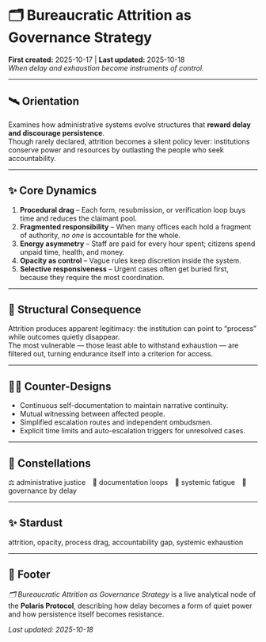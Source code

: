 # 🗂️ Bureaucratic Attrition as Governance Strategy  
**First created:** 2025-10-17 | **Last updated:** 2025-10-18  
*When delay and exhaustion become instruments of control.*

---

## 🛰️ Orientation  
Examines how administrative systems evolve structures that **reward delay and discourage persistence**.  
Though rarely declared, attrition becomes a silent policy lever: institutions conserve power and resources by outlasting the people who seek accountability.

---

## ✨ Core Dynamics  

1. **Procedural drag** – Each form, resubmission, or verification loop buys time and reduces the claimant pool.  
2. **Fragmented responsibility** – When many offices each hold a fragment of authority, *no one* is accountable for the whole.  
3. **Energy asymmetry** – Staff are paid for every hour spent; citizens spend unpaid time, health, and money.  
4. **Opacity as control** – Vague rules keep discretion inside the system.  
5. **Selective responsiveness** – Urgent cases often get buried first, because they require the most coordination.  

---

## 🧨 Structural Consequence  
Attrition produces apparent legitimacy: the institution can point to “process” while outcomes quietly disappear.  
The most vulnerable — those least able to withstand exhaustion — are filtered out, turning endurance itself into a criterion for access.

---

## 🐦‍🔥 Counter-Designs  
- Continuous self-documentation to maintain narrative continuity.  
- Mutual witnessing between affected people.  
- Simplified escalation routes and independent ombudsmen.  
- Explicit time limits and auto-escalation triggers for unresolved cases.  

---

## 🌌 Constellations  
⚖️ administrative justice 📠 documentation loops 🧭 systemic fatigue 💼 governance by delay  

---

## ✨ Stardust  
attrition, opacity, process drag, accountability gap, systemic exhaustion  

---

## 🏮 Footer  
*🗂️ Bureaucratic Attrition as Governance Strategy* is a live analytical node of the **Polaris Protocol**, describing how delay becomes a form of quiet power and how persistence itself becomes resistance.  

_Last updated: 2025-10-18_  
